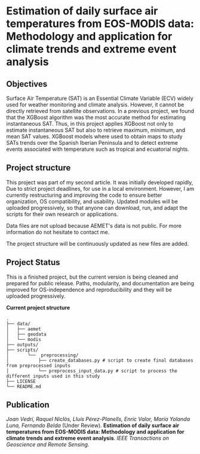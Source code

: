 # Estimation of daily surface air temperatures from EOS-MODIS data: Methodology and application for climate trends and extreme event analysis

## Objectives
Surface Air Temperature (SAT) is an Essential Climate Variable (ECV) widely used for weather monitoring and climate analysis. However, it cannot be directly retrieved from satellite observations. In a previous project, we found that the XGBoost algorithm was the most accurate method for estimating instantaneous SAT. Thus, in this project applies XGBoost not only to estimate instantaneous SAT but also to retrieve maximum, minimum, and mean SAT values. XGBoost models where used to obtain maps to study SATs trends over the Spanish Iberian Peninsula and to detect extreme events associated with temperature such as tropical and ecuatorial nights.

## Project structure

This project was part of my second article. It was initially developed rapidly, Due to strict project deadlines, for use in a local environment. However, I am currently restructuring and improving the code to ensure better organization, OS compatibility, and usability. Updated modules will be uploaded progressively, so that anyone can download, run, and adapt the scripts for their own research or applications. 

Data files are not upload because AEMET's data is not public. For more information do not hesitate to contact me.

The project structure will be continuously updated as new files are added.

## Project Status
This is a finished project, but the current version is being cleaned and prepared for public release. Paths, modularity, and documentation are being improved for OS-independence and reproducibility and they will be uploaded progressively.

**Current project structure**

```
.
├── data/
│   ├── aemet 
│   ├── geodata
│   └── modis
├── outputs/
├── scripts/
│       └──  preprocessing/
│           ├── create_databases.py # script to create final databases from preprocessed inputs
│           └── preprocess_input_data.py # script to process the different inputs used in this study
├── LICENSE
└── README.md
```

## Publication
*Joan Vedrí, Raquel Niclòs, Lluís Pérez-Planells, Enric Valor, María Yolanda Luna, Fernando Belda* (Under Review). **Estimation of daily surface air temperatures from EOS-MODIS data: Methodology and application for climate trends and extreme event analysis**. *IEEE Transactions on Geoscience and Remote Sensing.* 
